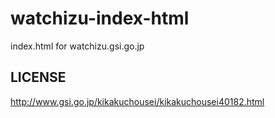 # watchizu-index-html
index.html for watchizu.gsi.go.jp

## LICENSE
http://www.gsi.go.jp/kikakuchousei/kikakuchousei40182.html

